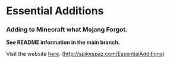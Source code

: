 # Essential Additions
### Adding to Minecraft what Mojang Forgot.

**See README information in the main branch.**

Visit the website [here](http://spikespaz.com/EssentialAdditions). (http://spikespaz.com/EssentialAdditions)